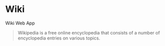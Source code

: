 # Wiki
Wiki Web App
>Wikipedia is a free online encyclopedia that consists of a number of encyclopedia entries on various topics.